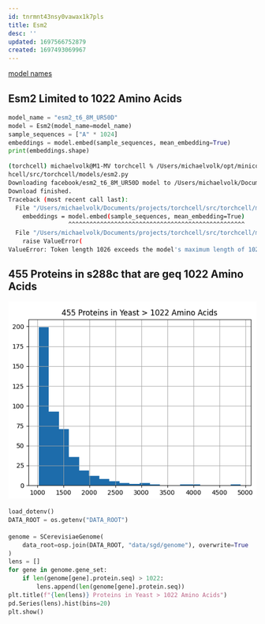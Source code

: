 ```yaml
---
id: tnrmnt43nsy0vawax1k7pls
title: Esm2
desc: ''
updated: 1697566752879
created: 1697493069967
---
```

[model names](https://huggingface.co/facebook/esm2_t6_8M_UR50D)

## Esm2 Limited to 1022 Amino Acids

```python
model_name = "esm2_t6_8M_UR50D"
model = Esm2(model_name=model_name)
sample_sequences = ["A" * 1024]
embeddings = model.embed(sample_sequences, mean_embedding=True)
print(embeddings.shape)
```

```bash
(torchcell) michaelvolk@M1-MV torchcell % /Users/michaelvolk/opt/miniconda3/envs/torchcell/bin/python /Users/michaelvolk/Documents/projects/torc
hcell/src/torchcell/models/esm2.py
Downloading facebook/esm2_t6_8M_UR50D model to /Users/michaelvolk/Documents/projects/torchcell/src/torchcell/models/pretrained_LLM/Esm2/facebook/esm2_t6_8M_UR50D...
Download finished.
Traceback (most recent call last):
  File "/Users/michaelvolk/Documents/projects/torchcell/src/torchcell/models/esm2.py", line 115, in <module>
    embeddings = model.embed(sample_sequences, mean_embedding=True)
                 ^^^^^^^^^^^^^^^^^^^^^^^^^^^^^^^^^^^^^^^^^^^^^^^^^^
  File "/Users/michaelvolk/Documents/projects/torchcell/src/torchcell/models/esm2.py", line 83, in embed
    raise ValueError(
ValueError: Token length 1026 exceeds the model's maximum length of 1024.
```

## 455 Proteins in s288c that are geq 1022 Amino Acids

![](./assets/images/src.torchcell.models.esm2.md.455-proteins-in-s288c-that-are-1022-amino-acids.png)

```python
load_dotenv()
DATA_ROOT = os.getenv("DATA_ROOT")

genome = SCerevisiaeGenome(
    data_root=osp.join(DATA_ROOT, "data/sgd/genome"), overwrite=True
)
lens = []
for gene in genome.gene_set:
    if len(genome[gene].protein.seq) > 1022:
        lens.append(len(genome[gene].protein.seq))
plt.title(f"{len(lens)} Proteins in Yeast > 1022 Amino Acids")
pd.Series(lens).hist(bins=20)
plt.show()
```
